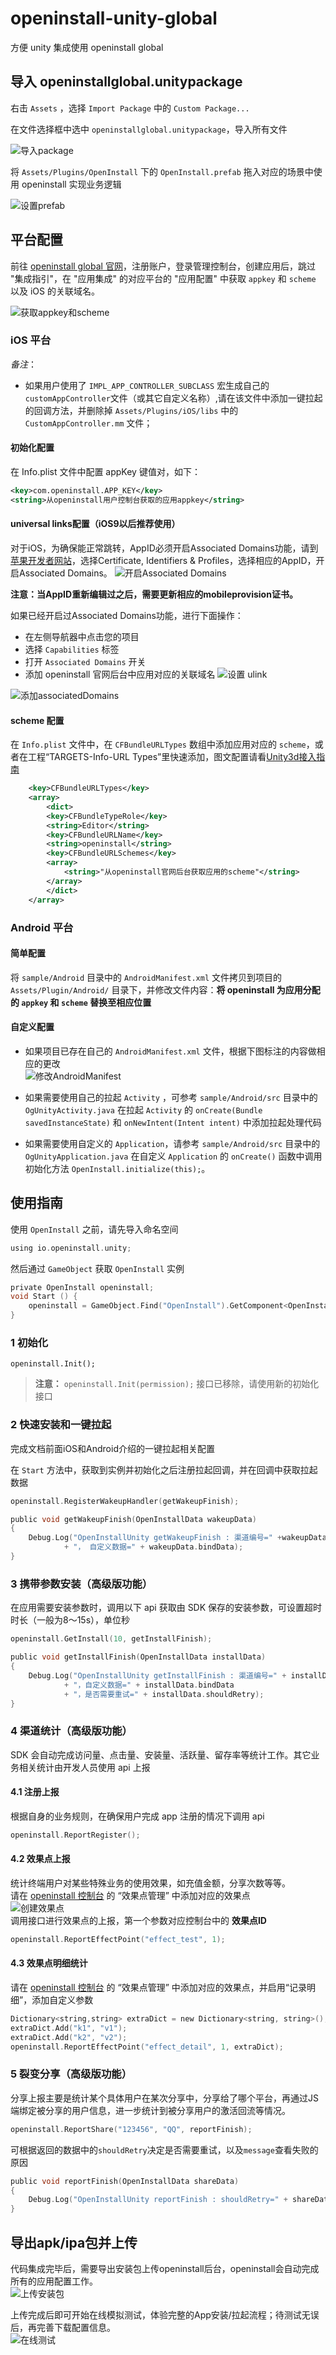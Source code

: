 # openinstall-unity-global
 方便 unity 集成使用 openinstall global
	
## 导入 openinstallglobal.unitypackage
右击 `Assets` ，选择 `Import Package` 中的 `Custom Package...`    

在文件选择框中选中 `openinstallglobal.unitypackage`，导入所有文件

![导入package](https://res.cdn.openinstall.io/doc/unity-import.png)

将 `Assets/Plugins/OpenInstall` 下的 `OpenInstall.prefab` 拖入对应的场景中使用 openinstall 实现业务逻辑

![设置prefab](https://res.cdn.openinstall.io/doc/unity-prefab.jpg)

## 平台配置

前往 [openinstall global 官网](https://www.openinstallglobal.com/)，注册账户，登录管理控制台，创建应用后，跳过 "集成指引"，在 "应用集成" 的对应平台的 "应用配置" 中获取 `appkey` 和 `scheme` 以及 iOS 的关联域名。

![获取appkey和scheme](https://res.cdn.openinstall.io/doc/ios-appkey.png)

### iOS 平台

_备注_：  
- 如果用户使用了 `IMPL_APP_CONTROLLER_SUBCLASS` 宏生成自己的 `customAppController`文件（或其它自定义名称）,请在该文件中添加一键拉起的回调方法，并删除掉 `Assets/Plugins/iOS/libs` 中的 `CustomAppController.mm` 文件；  

#### 初始化配置

在 Info.plist 文件中配置 appKey 键值对，如下：
``` xml
<key>com.openinstall.APP_KEY</key>
<string>从openinstall用户控制台获取的应用appkey</string>
```

#### universal links配置（iOS9以后推荐使用）

对于iOS，为确保能正常跳转，AppID必须开启Associated Domains功能，请到[苹果开发者网站](https://developer.apple.com)，选择Certificate, Identifiers & Profiles，选择相应的AppID，开启Associated Domains。
![开启Associated Domains](https://res.cdn.openinstall.io/doc/ios-ulink-1.png)

**注意：当AppID重新编辑过之后，需要更新相应的mobileprovision证书。**

如果已经开启过Associated Domains功能，进行下面操作：  

- 在左侧导航器中点击您的项目
- 选择 `Capabilities` 标签
- 打开 `Associated Domains` 开关
- 添加 openinstall 官网后台中应用对应的关联域名
![设置 ulink](https://web.cdn.openinstallcloud.com/doc/assciationDev.png)

![添加associatedDomains](https://web.cdn.openinstallcloud.com/doc/ios-associated-domains.png)


#### scheme 配置

在 `Info.plist` 文件中，在 `CFBundleURLTypes` 数组中添加应用对应的 `scheme`，或者在工程“TARGETS-Info-URL Types”里快速添加，图文配置请看[Unity3d接入指南](https://www.openinstall.io/doc/unity3d_sdk.html)  

``` xml
	<key>CFBundleURLTypes</key>
	<array>
	    <dict>
		<key>CFBundleTypeRole</key>
		<string>Editor</string>
		<key>CFBundleURLName</key>
		<string>openinstall</string>
		<key>CFBundleURLSchemes</key>
		<array>
		    <string>"从openinstall官网后台获取应用的scheme"</string>
		</array>
	    </dict>
	</array>
```

### Android 平台

#### 简单配置
将 `sample/Android` 目录中的 `AndroidManifest.xml` 文件拷贝到项目的 `Assets/Plugin/Android/` 目录下，并修改文件内容：**将 openinstall 为应用分配的 `appkey` 和 `scheme` 替换至相应位置**  

#### 自定义配置
- 如果项目已存在自己的 `AndroidManifest.xml` 文件，根据下图标注的内容做相应的更改  
![修改AndroidManifest](https://web.cdn.openinstallcloud.com/doc/unity-manifest.jpg)

- 如果需要使用自己的拉起 `Activity` ，可参考 `sample/Android/src` 目录中的 `OgUnityActivity.java` 在拉起 `Activity` 的 `onCreate(Bundle savedInstanceState)` 和 `onNewIntent(Intent intent)` 中添加拉起处理代码

- 如果需要使用自定义的 `Application`，请参考 `sample/Android/src` 目录中的 `OgUnityApplication.java` 在自定义 `Application` 的 `onCreate()` 函数中调用初始化方法 `OpenInstall.initialize(this);`。

## 使用指南

使用 `OpenInstall` 之前，请先导入命名空间
``` c
using io.openinstall.unity;
```
然后通过 `GameObject` 获取 `OpenInstall` 实例
``` c
private OpenInstall openinstall;
void Start () {
    openinstall = GameObject.Find("OpenInstall").GetComponent<OpenInstall>();
}
```
### 1 初始化
```
openinstall.Init();
```
> **注意：** `openinstall.Init(permission);` 接口已移除，请使用新的初始化接口

### 2 快速安装和一键拉起

完成文档前面iOS和Android介绍的一键拉起相关配置

在 `Start` 方法中，获取到实例并初始化之后注册拉起回调，并在回调中获取拉起数据
``` c
openinstall.RegisterWakeupHandler(getWakeupFinish);
```
``` c
public void getWakeupFinish(OpenInstallData wakeupData)
{
    Debug.Log("OpenInstallUnity getWakeupFinish : 渠道编号=" +wakeupData.channelCode 
            + "， 自定义数据=" + wakeupData.bindData);
}
```

### 3 携带参数安装（高级版功能）

在应用需要安装参数时，调用以下 api 获取由 SDK 保存的安装参数，可设置超时时长（一般为8～15s），单位秒
``` c
openinstall.GetInstall(10, getInstallFinish);
```
``` c
public void getInstallFinish(OpenInstallData installData)
{
    Debug.Log("OpenInstallUnity getInstallFinish : 渠道编号=" + installData.channelCode 
            + "，自定义数据=" + installData.bindData
			+ "，是否需要重试=" + installData.shouldRetry);
}
```

### 4 渠道统计（高级版功能）

SDK 会自动完成访问量、点击量、安装量、活跃量、留存率等统计工作。其它业务相关统计由开发人员使用 api 上报

#### 4.1 注册上报
根据自身的业务规则，在确保用户完成 app 注册的情况下调用 api
``` c
openinstall.ReportRegister();
```
#### 4.2 效果点上报
统计终端用户对某些特殊业务的使用效果，如充值金额，分享次数等等。  
请在 [openinstall 控制台](https://developer.openinstallglobal.com/) 的 “效果点管理” 中添加对应的效果点  
![创建效果点](https://res.cdn.openinstall.io/doc/effect_point.png)  
调用接口进行效果点的上报，第一个参数对应控制台中的 **效果点ID**  
``` c
openinstall.ReportEffectPoint("effect_test", 1);
```

#### 4.3 效果点明细统计
请在 [openinstall 控制台](https://developer.openinstallglobal.com/) 的 “效果点管理” 中添加对应的效果点，并启用“记录明细”，添加自定义参数  
``` c
Dictionary<string,string> extraDict = new Dictionary<string, string>();
extraDict.Add("k1", "v1");
extraDict.Add("k2", "v2");
openinstall.ReportEffectPoint("effect_detail", 1, extraDict);
```

### 5 裂变分享（高级版功能）
分享上报主要是统计某个具体用户在某次分享中，分享给了哪个平台，再通过JS端绑定被分享的用户信息，进一步统计到被分享用户的激活回流等情况。
``` c
openinstall.ReportShare("123456", "QQ", reportFinish);
```
可根据返回的数据中的`shouldRetry`决定是否需要重试，以及`message`查看失败的原因
``` c
public void reportFinish(OpenInstallData shareData)
{
	Debug.Log("OpenInstallUnity reportFinish : shouldRetry=" + shareData.shouldRetry);
}
```

## 导出apk/ipa包并上传

代码集成完毕后，需要导出安装包上传openinstall后台，openinstall会自动完成所有的应用配置工作。  
![上传安装包](https://res.cdn.openinstall.io/doc/upload-ipa-jump.png)  

上传完成后即可开始在线模拟测试，体验完整的App安装/拉起流程；待测试无误后，再完善下载配置信息。  
![在线测试](https://res.cdn.openinstall.io/doc/js-test.png)
